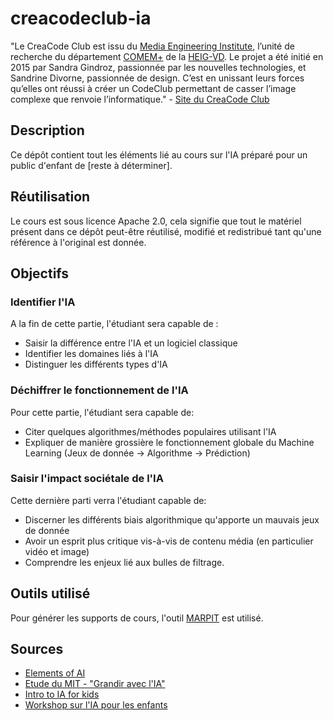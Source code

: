 # creacodeclub-ia

"Le CreaCode Club est issu du [Media Engineering Institute](http://mei.heig-vd.ch), l’unité de recherche du département [COMEM+](http://comem.ch/ "COMEM+") de la [HEIG-VD](http://www.heig-vd.ch). Le projet a été initié en 2015 par Sandra Gindroz, passionnée par les nouvelles technologies, et Sandrine Divorne, passionnée de design. C’est en unissant leurs forces qu’elles ont réussi à créer un CodeClub permettant de casser l’image complexe que renvoie l’informatique." - [Site du CreaCode Club](codeclub.heig-vd.ch)

## Description
Ce dépôt contient tout les éléments lié au cours sur l'IA préparé pour un public d'enfant de [reste à déterminer].

## Réutilisation
Le cours est sous licence Apache 2.0, cela signifie que tout le matériel présent dans ce dépôt peut-être réutilisé, modifié et redistribué tant qu'une référence à l'original est donnée.

## Objectifs
### Identifier l'IA
A la fin de cette partie, l'étudiant sera capable de :
-   Saisir la différence entre l'IA et un logiciel classique
-   Identifier les domaines liés à l'IA
-   Distinguer les différents types d'IA

### Déchiffrer le fonctionnement de l'IA
Pour cette partie, l'étudiant sera capable de:
-   Citer quelques algorithmes/méthodes populaires utilisant l'IA
-   Expliquer de manière grossière le fonctionnement globale du Machine Learning (Jeux de donnée → Algorithme → Prédiction)

### Saisir l'impact sociétale de l'IA
Cette dernière parti verra l'étudiant capable de:
-   Discerner les différents biais algorithmique qu'apporte un mauvais jeux de donnée
-   Avoir un esprit plus critique vis-à-vis de contenu média (en particulier vidéo et image)
-   Comprendre les enjeux lié aux bulles de filtrage.

## Outils utilisé
Pour générer les supports de cours, l'outil [MARPIT](https://marpit.marp.app/) est utilisé.

## Sources
- [Elements of AI](https://course.elementsofai.com)
- [Etude du MIT - "Grandir avec l'IA"](https://dam-prod.media.mit.edu/x/2018/08/29/Growin_up_with_AI_Stefania_Druga_2018.pdf)
- [Intro to IA for kids](https://medium.com/eliza-effect/science-fiction-movie-trailers-and-youtube-videos-i-use-to-help-kids-understand-artificial-38a6c08d4652)
- [Workshop sur l'IA pour les enfants](https://medium.com/@_tlabs/ai-for-kids-it-is-our-responsibility-to-enable-children-worldwide-to-engage-with-artificial-ec0d5c627945)
<!--stackedit_data:
eyJoaXN0b3J5IjpbMTk3NzE2MDYzNyw3NTk4NTM1MTgsLTExMD
cwMjI5NTddfQ==
-->
